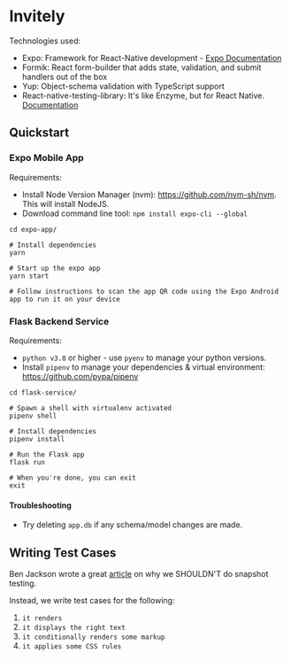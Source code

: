 # Invitely

Technologies used:
- Expo: Framework for React-Native development - [Expo Documentation](https://expo.io/learn)
- Formik: React form-builder that adds state, validation, and submit handlers out of the box
- Yup: Object-schema validation with TypeScript support
- React-native-testing-library: It's like Enzyme, but for React Native. [Documentation](https://callstack.github.io/react-native-testing-library/docs/getting-started)

## Quickstart

### Expo Mobile App
Requirements:
- Install Node Version Manager (nvm): https://github.com/nvm-sh/nvm. This will install NodeJS.
- Download command line tool: `npm install expo-cli --global`

```shell
cd expo-app/

# Install dependencies
yarn

# Start up the expo app
yarn start

# Follow instructions to scan the app QR code using the Expo Android app to run it on your device
```

### Flask Backend Service
Requirements:
- `python v3.8` or higher - use `pyenv` to manage your python versions.
- Install `pipenv` to manage your dependencies & virtual environment: https://github.com/pypa/pipenv

```shell
cd flask-service/

# Spawn a shell with virtualenv activated
pipenv shell

# Install dependencies
pipenv install

# Run the Flask app
flask run

# When you're done, you can exit
exit
```

#### Troubleshooting
- Try deleting `app.db` if any schema/model changes are made.

## Writing Test Cases

Ben Jackson wrote a great [article](https://engineering.ezcater.com/the-case-against-react-snapshot-testing) on why we SHOULDN'T do snapshot testing.

Instead, we write test cases for the following:

1. `it renders`
2. `it displays the right text`
3. `it conditionally renders some markup`
4. `it applies some CSS rules`